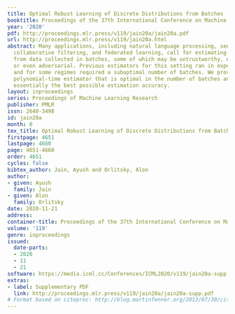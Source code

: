 ```yaml
---
title: Optimal Robust Learning of Discrete Distributions from Batches
booktitle: Proceedings of the 37th International Conference on Machine Learning
year: '2020'
pdf: http://proceedings.mlr.press/v119/jain20a/jain20a.pdf
url: http://proceedings.mlr.press/v119/jain20a.html
abstract: Many applications, including natural language processing, sensor networks,
  collaborative filtering, and federated learning, call for estimating discrete distributions
  from data collected in batches, some of which may be untrustworthy, erroneous, faulty,
  or even adversarial. Previous estimators for this setting ran in exponential time,
  and for some regimes required a suboptimal number of batches. We provide the first
  polynomial-time estimator that is optimal in the number of batches and achieves
  essentially the best possible estimation accuracy.
layout: inproceedings
series: Proceedings of Machine Learning Research
publisher: PMLR
issn: 2640-3498
id: jain20a
month: 0
tex_title: Optimal Robust Learning of Discrete Distributions from Batches
firstpage: 4651
lastpage: 4660
page: 4651-4660
order: 4651
cycles: false
bibtex_author: Jain, Ayush and Orlitsky, Alon
author:
- given: Ayush
  family: Jain
- given: Alon
  family: Orlitsky
date: 2020-11-21
address: 
container-title: Proceedings of the 37th International Conference on Machine Learning
volume: '119'
genre: inproceedings
issued:
  date-parts:
  - 2020
  - 11
  - 21
software: https://media.icml.cc/Conferences/ICML2020/v119/jain20a-supp.zip
extras:
- label: Supplementary PDF
  link: http://proceedings.mlr.press/v119/jain20a/jain20a-supp.pdf
# Format based on citeproc: http://blog.martinfenner.org/2013/07/30/citeproc-yaml-for-bibliographies/
---
```

